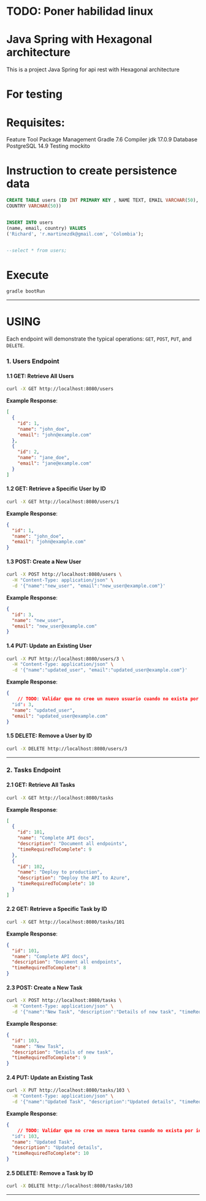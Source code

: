 # TODO: Poner habilidad linux

# Java Spring with Hexagonal architecture
This is a project Java Spring for api rest with Hexagonal architecture

# For testing

# Requisites:
Feature	Tool
Package Management	Gradle 7.6
Compiler	jdk 17.0.9
Database	PostgreSQL 14.9
Testing	mockito

# Instruction to create persistence data
```sql
CREATE TABLE users (ID INT PRIMARY KEY , NAME TEXT, EMAIL VARCHAR(50),
COUNTRY VARCHAR(50))


INSERT INTO users
(name, email, country) VALUES
('Richard', 'r.martinezdk@gmail.com', 'Colombia');


--select * from users;
```


# Execute
```sh
gradle bootRun
```
---

# USING

Each endpoint will demonstrate the typical operations: `GET`, `POST`, `PUT`, and `DELETE`.

### 1. **Users Endpoint**

#### 1.1 **GET**: Retrieve All Users
```bash
curl -X GET http://localhost:8080/users
```
**Example Response**:
```json
[
  {
    "id": 1,
    "name": "john_doe",
    "email": "john@example.com"
  },
  {
    "id": 2,
    "name": "jane_doe",
    "email": "jane@example.com"
  }
]
```

#### 1.2 **GET**: Retrieve a Specific User by ID
```bash
curl -X GET http://localhost:8080/users/1
```
**Example Response**:
```json
{
  "id": 1,
  "name": "john_doe",
  "email": "john@example.com"
}
```

#### 1.3 **POST**: Create a New User
```bash
curl -X POST http://localhost:8080/users \
  -H "Content-Type: application/json" \
  -d '{"name":"new_user", "email":"new_user@example.com"}'
```
**Example Response**:
```json
{
  "id": 3,
  "name": "new_user",
  "email": "new_user@example.com"
}
```

#### 1.4 **PUT**: Update an Existing User
```bash
curl -X PUT http://localhost:8080/users/3 \
  -H "Content-Type: application/json" \
  -d '{"name":"updated_user", "email":"updated_user@example.com"}'
```
**Example Response**:
```json
{
	// TODO: Validar que no cree un nuevo usuario cuando no exista por id
  "id": 3,
  "name": "updated_user",
  "email": "updated_user@example.com"
}
```

#### 1.5 **DELETE**: Remove a User by ID
```bash
curl -X DELETE http://localhost:8080/users/3
```

---

### 2. **Tasks Endpoint**

#### 2.1 **GET**: Retrieve All Tasks
```bash
curl -X GET http://localhost:8080/tasks
```
**Example Response**:
```json
[
  {
    "id": 101,
    "name": "Complete API docs",
    "description": "Document all endpoints",
    "timeRequiredToComplete": 9
  },
  {
    "id": 102,
    "name": "Deploy to production",
    "description": "Deploy the API to Azure",
    "timeRequiredToComplete": 10
  }
]
```

#### 2.2 **GET**: Retrieve a Specific Task by ID
```bash
curl -X GET http://localhost:8080/tasks/101
```
**Example Response**:
```json
{
  "id": 101,
  "name": "Complete API docs",
  "description": "Document all endpoints",
  "timeRequiredToComplete": 8
}
```

#### 2.3 **POST**: Create a New Task
```bash
curl -X POST http://localhost:8080/tasks \
  -H "Content-Type: application/json" \
  -d '{"name":"New Task", "description":"Details of new task", "timeRequiredToComplete":7}'
```
**Example Response**:
```json
{
  "id": 103,
  "name": "New Task",
  "description": "Details of new task",
  "timeRequiredToComplete": 9
}
```

#### 2.4 **PUT**: Update an Existing Task
```bash
curl -X PUT http://localhost:8080/tasks/103 \
  -H "Content-Type: application/json" \
  -d '{"name":"Updated Task", "description":"Updated details", "timeRequiredToComplete":8}'
```
**Example Response**:
```json
{
	// TODO: Validar que no cree un nueva tarea cuando no exista por id
  "id": 103,
  "name": "Updated Task",
  "description": "Updated details",
  "timeRequiredToComplete": 10
}
```

#### 2.5 **DELETE**: Remove a Task by ID
```bash
curl -X DELETE http://localhost:8080/tasks/103
```
---

